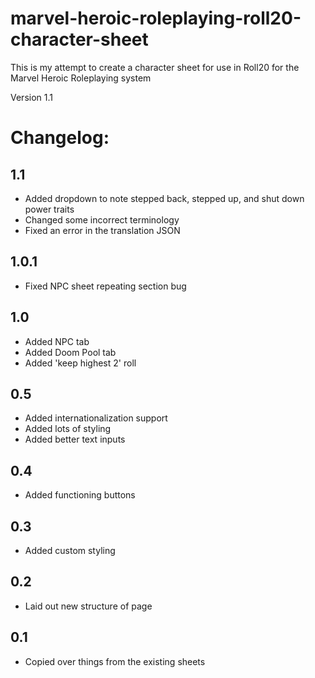 # marvel-heroic-roleplaying-roll20-character-sheet

This is my attempt to create a character sheet for use in Roll20 for the Marvel Heroic Roleplaying system

Version 1.1

# Changelog: #
## 1.1 ##
* Added dropdown to note stepped back, stepped up, and shut down power traits
* Changed some incorrect terminology
* Fixed an error in the translation JSON
## 1.0.1 ##
* Fixed NPC sheet repeating section bug 
## 1.0 ##
* Added NPC tab
* Added Doom Pool tab
* Added 'keep highest 2' roll
## 0.5 ##
* Added internationalization support
* Added lots of styling
* Added better text inputs
## 0.4 ##
* Added functioning buttons
## 0.3 ##
* Added custom styling
## 0.2 ##
* Laid out new structure of page
## 0.1 ## 
* Copied over things from the existing sheets
